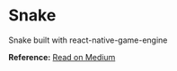 # Snake
Snake built with react-native-game-engine

**Reference:**
[Read on Medium](https://medium.com/@tamasszikszai/building-snake-with-react-native-game-engine-bbc8abfdebda)
